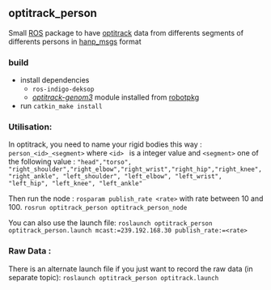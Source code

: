 ## optitrack_person

Small [ROS](wiki.ros.org) package to have [optitrack](http://www.optitrack.com/) data from differents segments of differents persons in [hanp_msgs](https://github.com/harmishhk/hanp_msgs) format

### build

- install dependencies
  - ```ros-indigo-deksop```
  - [*optitrack-genom3*](https://git.openrobots.org/projects/optitrack-genom3) module installed from [robotpkg](http://robotpkg.openrobots.org/)
- run ```catkin_make install```

### Utilisation:

In optitrack, you need to name your rigid bodies this way :
    ``` person_<id>_<segment> ```
    where ```<id> ``` is a integer value
    and ```<segment>``` one of the following value :
    ``` "head","torso",
        "right_shoulder","right_elbow","right_wrist","right_hip","right_knee","right_ankle",
        "left_shoulder", "left_elbow", "left_wrist", "left_hip", "left_knee", "left_ankle"
    ```

Then run the node :
    ```rosparam publish_rate <rate>```    with rate between 10 and 100.
    ```rosrun optitrack_person optitrack_person_node```

You can also use the launch file:
    ```roslaunch optitrack_person optitrack_person.launch mcast:=239.192.168.30 publish_rate:=<rate>```

### Raw Data :
There is an alternate launch file if you just want to record the raw data (in separate topic):
    ```roslaunch optitrack_person optitrack.launch```
